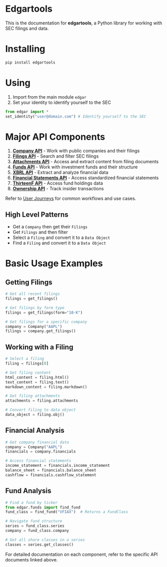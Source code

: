 # Edgartools

This is the documentation for **edgartools**, a Python library for working with SEC filings and data.

# Installing

```bash
pip install edgartools
```

# Using

1. Import from the main module `edgar`
2. Set your identity to identify yourself to the SEC

```python
from edgar import *
set_identity("user@domain.com") # Identify yourself to the SEC 
```

# Major API Components

1. **[Company API](company_api.md)** - Work with public companies and their filings
2. **[Filings API](filings_api.md)** - Search and filter SEC filings
3. **[Attachments API](attachments_api.md)** - Access and extract content from filing documents
4. **[Funds API](funds_api.md)** - Work with investment funds and their structure
5. **[XBRL API](xbrl_api.md)** - Extract and analyze financial data
6. **[Financial Statements API](financial_statements_api.md)** - Access standardized financial statements
7. **[ThirteenF API](thirteenf_api.md)** - Access fund holdings data
8. **[Ownership API](ownership_api.md)** - Track insider transactions

Refer to [User Journeys](user_journeys.md) for common workflows and use cases.

## High Level Patterns

- Get a `Company` then get their `Filings`
- Get `Filings` and then filter
- Select a `Filing` and convert it to a `Data Object`
- Find a `Filing` and convert it to a `Data Object`

# Basic Usage Examples

## Getting Filings

```python
# Get all recent filings
filings = get_filings()

# Get filings by form type
filings = get_filings(form="10-K")

# Get filings for a specific company
company = Company("AAPL")
filings = company.get_filings()
```

## Working with a Filing

```python
# Select a filing
filing = filings[0]

# Get filing content
html_content = filing.html()
text_content = filing.text()
markdown_content = filing.markdown()

# Get filing attachments
attachments = filing.attachments

# Convert filing to data object
data_object = filing.obj()
```

## Financial Analysis

```python
# Get company financial data
company = Company("AAPL")
financials = company.financials

# Access financial statements
income_statement = financials.income_statement
balance_sheet = financials.balance_sheet
cashflow = financials.cashflow_statement
```

## Fund Analysis

```python
# Find a fund by ticker
from edgar.funds import find_fund
fund_class = find_fund("VFIAX")  # Returns a FundClass

# Navigate fund structure
series = fund_class.series
company = fund_class.company

# Get all share classes in a series
classes = series.get_classes()
```

For detailed documentation on each component, refer to the specific API documents linked above.